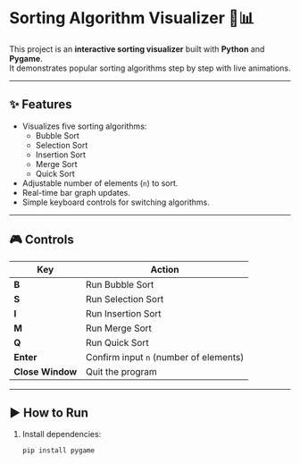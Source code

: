 # Sorting Algorithm Visualizer 🎨📊

This project is an **interactive sorting visualizer** built with **Python** and **Pygame**.  
It demonstrates popular sorting algorithms step by step with live animations.  

---

## ✨ Features

- Visualizes five sorting algorithms:
  - Bubble Sort
  - Selection Sort
  - Insertion Sort
  - Merge Sort
  - Quick Sort
- Adjustable number of elements (`n`) to sort.
- Real-time bar graph updates.
- Simple keyboard controls for switching algorithms.

---

## 🎮 Controls

| Key     | Action                              |
|---------|-------------------------------------|
| **B**   | Run Bubble Sort                     |
| **S**   | Run Selection Sort                  |
| **I**   | Run Insertion Sort                  |
| **M**   | Run Merge Sort                      |
| **Q**   | Run Quick Sort                      |
| **Enter** | Confirm input `n` (number of elements) |
| **Close Window** | Quit the program           |

---

## ▶️ How to Run

1. Install dependencies:
   ```bash
   pip install pygame
